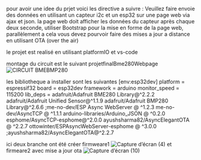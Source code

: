 pour avoir une idee du prjet voici les directive a suivre :
Veuillez faire envoie des données en utilisant un capteur i2c et un esp32 sur une page web via ajax et json. 
la page web doit afficher les données du capteur après chaque deux seconde, utiliser Bootstrap pour la mise en forme de la page web,
parallèlement a cela vous devez pourvoir faire des mises a jour a distance en utilisant OTA (over the air)

le projet est realisé en utilisant platformIO et vs-code 

montage du circuit est le suivant 
projetfinalBme280Webpage![CIRCUIT BMEBMP280](https://user-images.githubusercontent.com/73165862/231042475-1e3e5af0-298e-4781-bb51-4df5487390f1.png)

les bibliotheque a installer sont les suivantes 
[env:esp32dev]
platform = espressif32
board = esp32dev
framework = arduino
monitor_speed = 115200
lib_deps = 
	adafruit/Adafruit BME280 Library@^2.2.2
	adafruit/Adafruit Unified Sensor@^1.1.9
	adafruit/Adafruit BMP280 Library@^2.6.6
	;me-no-dev/ESP Async WebServer @ ^1.2.3
	me-no-dev/AsyncTCP @ ^1.1.1
	arduino-libraries/Arduino_JSON @ ^0.2.0
	esphome/AsyncTCP-esphome@^2.0.0
	ayushsharma82/AsyncElegantOTA @ ^2.2.7
    ottowinter/ESPAsyncWebServer-esphome @ ^3.0.0
	;ayushsharma82/AsyncElegantOTA@^2.2.7

ici deux branche ont été créer 
firmweare1 
![Capture d’écran (4)](https://user-images.githubusercontent.com/73165862/231043844-5753c04c-9924-4155-8edd-2d3c70d58584.png)
 et firmeare2 avec mise a jour ota 
 ![Capture d’écran (10)](https://user-images.githubusercontent.com/73165862/231044000-5ce51568-3016-427c-913e-18336a8fa73f.png)
